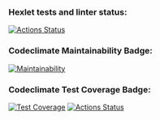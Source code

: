 ### Hexlet tests and linter status:
[![Actions Status](https://github.com/Lobstre/java-project-78/workflows/hexlet-check/badge.svg)](https://github.com/Lobstre/java-project-78/actions)
### Codeclimate Maintainability Badge:
[![Maintainability](https://api.codeclimate.com/v1/badges/8ea18de21bfe3788441e/maintainability)](https://codeclimate.com/github/Lobstre/java-project-78/maintainability)
### Codeclimate Test Coverage Badge:
[![Test Coverage](https://api.codeclimate.com/v1/badges/8ea18de21bfe3788441e/test_coverage)](https://codeclimate.com/github/Lobstre/java-project-78/test_coverage)
[![Actions Status](https://github.com/Lobstre/java-project-78/workflows/build/badge.svg)](https://github.com/Lobstre/java-project-78/actions)
